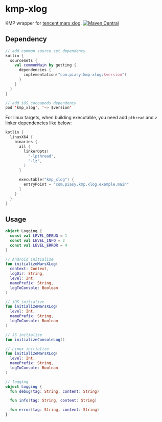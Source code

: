 # kmp-xlog

KMP wrapper for [tencent mars xlog](https://github.com/Tencent/mars). [![Maven Central](https://maven-badges.herokuapp.com/maven-central/com.piasy/kmp-xlog/badge.svg)](https://maven-badges.herokuapp.com/maven-central/com.piasy/kmp-xlog)

## Dependency

```kotlin
// add common source set dependency
kotlin {
  sourceSets {
    val commonMain by getting {
      dependencies {
        implementation("com.piasy:kmp-xlog:$version")
      }
    }
  }
}

// add iOS cocoapods dependency
pod 'kmp_xlog', '~> $version'
```

For linux targets, when building executable, you need add `pthread` and `z` linker dependencies like below:

```kotlin
kotlin {
  linuxX64 {
    binaries {
      all {
        linkerOpts(
          "-lpthread",
          "-lz",
        )
      }

      executable("kmp_xlog") {
        entryPoint = "com.piasy.kmp.xlog.example.main"
      }
    }
  }
}
```

## Usage

```kotlin
object Logging {
  const val LEVEL_DEBUG = 1
  const val LEVEL_INFO = 2
  const val LEVEL_ERROR = 4
}

// Android initialize
fun initializeMarsXLog(
  context: Context,
  logDir: String,
  level: Int,
  namePrefix: String,
  logToConsole: Boolean
)

// iOS initialize
fun initializeMarsXLog(
  level: Int,
  namePrefix: String,
  logToConsole: Boolean
)

// JS initialize
fun initializeConsoleLog()

// Linux initialize
fun initializeMarsXLog(
  level: Int,
  namePrefix: String,
  logToConsole: Boolean
)

// logging
object Logging {
  fun debug(tag: String, content: String)

  fun info(tag: String, content: String)

  fun error(tag: String, content: String)
}
```
